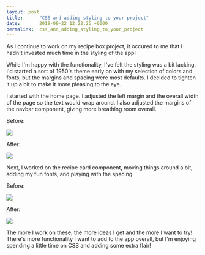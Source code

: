 ```yaml
---
layout: post
title:      "CSS and adding styling to your project"
date:       2019-09-22 12:22:26 +0000
permalink:  css_and_adding_styling_to_your_project
---
```



As I continue to work on my recipe box project, it occured to me that I hadn't invested much time in the styling of the app! 

While I'm happy with the functionality, I've felt the styling was a bit lacking. I'd started a sort of 1950's theme early on with my selection of colors and fonts, but the margins and spacing were most defaults. I decided to tighten it up a bit to make it more pleasing to the eye. 

I started with the home page. I adjusted the left margin and the overall width of the page so the text would wrap around. I also adjusted the margins of the navbar component, giving more breathing room overall. 

Before:

![](https://imgur.com/VrDcCES)

After:

![](https://imgur.com/oPY0P2B)

Next, I worked on the recipe card component, moving things around a bit, adding my fun fonts, and playing with the spacing. 

Before:

![](https://imgur.com/h6yb0rW)

After:

![](https://imgur.com/6YZbW2l)

The more I work on these, the more ideas I get and the more I want to try! There's more functionality I want to add to the app overall, but I'm enjoying spending a little time on CSS and adding some extra flair!
